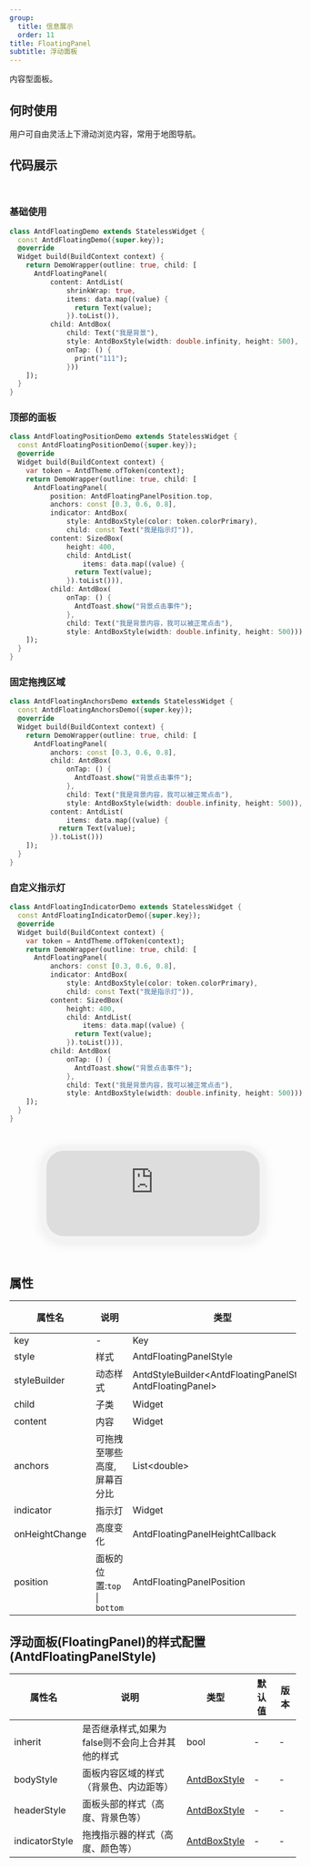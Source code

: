 ```yaml
---
group:
  title: 信息展示
  order: 11
title: FloatingPanel
subtitle: 浮动面板
---
```

内容型面板。
## 何时使用
用户可自由灵活上下滑动浏览内容，常用于地图导航。

## 代码展示

<div class='preview-container'>
<div>

### 基础使用


```dart
class AntdFloatingDemo extends StatelessWidget {
  const AntdFloatingDemo({super.key});
  @override
  Widget build(BuildContext context) {
    return DemoWrapper(outline: true, child: [
      AntdFloatingPanel(
          content: AntdList(
              shrinkWrap: true,
              items: data.map((value) {
                return Text(value);
              }).toList()),
          child: AntdBox(
              child: Text("我是背景"),
              style: AntdBoxStyle(width: double.infinity, height: 500),
              onTap: () {
                print("111");
              }))
    ]);
  }
}

```

### 顶部的面板


```dart
class AntdFloatingPositionDemo extends StatelessWidget {
  const AntdFloatingPositionDemo({super.key});
  @override
  Widget build(BuildContext context) {
    var token = AntdTheme.ofToken(context);
    return DemoWrapper(outline: true, child: [
      AntdFloatingPanel(
          position: AntdFloatingPanelPosition.top,
          anchors: const [0.3, 0.6, 0.8],
          indicator: AntdBox(
              style: AntdBoxStyle(color: token.colorPrimary),
              child: const Text("我是指示灯")),
          content: SizedBox(
              height: 400,
              child: AntdList(
                  items: data.map((value) {
                return Text(value);
              }).toList())),
          child: AntdBox(
              onTap: () {
                AntdToast.show("背景点击事件");
              },
              child: Text("我是背景内容，我可以被正常点击"),
              style: AntdBoxStyle(width: double.infinity, height: 500)))
    ]);
  }
}

```

### 固定拖拽区域


```dart
class AntdFloatingAnchorsDemo extends StatelessWidget {
  const AntdFloatingAnchorsDemo({super.key});
  @override
  Widget build(BuildContext context) {
    return DemoWrapper(outline: true, child: [
      AntdFloatingPanel(
          anchors: const [0.3, 0.6, 0.8],
          child: AntdBox(
              onTap: () {
                AntdToast.show("背景点击事件");
              },
              child: Text("我是背景内容，我可以被正常点击"),
              style: AntdBoxStyle(width: double.infinity, height: 500)),
          content: AntdList(
              items: data.map((value) {
            return Text(value);
          }).toList()))
    ]);
  }
}

```

### 自定义指示灯


```dart
class AntdFloatingIndicatorDemo extends StatelessWidget {
  const AntdFloatingIndicatorDemo({super.key});
  @override
  Widget build(BuildContext context) {
    var token = AntdTheme.ofToken(context);
    return DemoWrapper(outline: true, child: [
      AntdFloatingPanel(
          anchors: const [0.3, 0.6, 0.8],
          indicator: AntdBox(
              style: AntdBoxStyle(color: token.colorPrimary),
              child: const Text("我是指示灯")),
          content: SizedBox(
              height: 400,
              child: AntdList(
                  items: data.map((value) {
                return Text(value);
              }).toList())),
          child: AntdBox(
              onTap: () {
                AntdToast.show("背景点击事件");
              },
              child: Text("我是背景内容，我可以被正常点击"),
              style: AntdBoxStyle(width: double.infinity, height: 500)))
    ]);
  }
}

```

</div>
<div class='phone-preview'>
<iframe src='https://antd-flutter-git-example-howie206s-projects.vercel.app/AntdFloatingPanel'></iframe>
</div>
</div>

  <style>
.preview-container {
  display: flex;
  gap: 24px;
  margin: 32px 0;
  align-items: start;
}

.phone-preview {
  flex: 1;
  min-width: 375px;
  max-width: 375px;
  border: 10px solid #f3f3f3;
  border-radius: 40px;
  background: #fff;
  box-shadow: 0 4px 20px rgba(0, 0, 0, 0.08);
  overflow: hidden;
  height: 652px;
  width: 393px;
  position: sticky;
  top: 80px;
}

.phone-preview iframe {
  width: 100%;
  height: 100%;
  border: none;
}

.code-block {
  max-height: 100%;
  margin: 16px 0;
  overflow-y: scroll;
}

.dumi-default-source-code {
  margin: 0 !important;
}

.markdown .dumi-default-source-code >pre.prism-code {
  padding: 12px !important;
  font-size: 12px !important;
}

@media (max-width: 960px) {
  .preview-container {
    flex-direction: column;
  }
  
  .phone-preview {
    width: 100%;
    max-width: 375px;
    margin: 0 auto 24px;
    position: static;
  }
}

/* Dart 代码高亮主题 - 基于 VS Code 暗色主题优化 */
.prism-code {
  display: block;
  overflow-x: auto;
  padding: 1em;
  border-radius: 6px;
  font-family: 'Fira Code', 'Consolas', 'Monaco', monospace;
  font-size: 14px;
  line-height: 1.5;
  color: #d4d4d4;
  background: #1e1e1e;
}

/* 基础元素 */
.prism-code .hljs-keyword { color: #569cd6; font-weight: bold; }          /* 关键字 */
.prism-code .hljs-built_in { color: #4ec9b0; }                           /* 内置类型 */
.prism-code .hljs-type { color: #4ec9b0; }                               /* 类型声明 */
.prism-code .hljs-literal { color: #569cd6; }                            /* 字面量 */
.prism-code .hljs-number { color: #b5cea8; }                             /* 数字 */
.prism-code .hljs-string { color: #ce9178; }                             /* 字符串 */
.prism-code .hljs-comment { color: #6a9955; font-style: italic; }        /* 注释 */
.prism-code .hljs-meta { color: #9b9b9b; }                               /* 元信息 */

/* Dart 特有元素 */
.prism-code .hljs-constant { color: #4fc1ff; }                           /* const/final */
.prism-code .hljs-function { color: #dcdcaa; }                           /* 函数名 */
.prism-code .hljs-title.class_ { color: #4ec9b0; text-decoration: underline; } /* 类名 */
.prism-code .hljs-params { color: #9cdcfe; }                             /* 参数 */
.prism-code .hljs-variable { color: #9cdcfe; }                           /* 变量 */
.prism-code .hljs-annotation { color: #d4d4d4; background: #3a3a3a; }    /* 注解 */
.prism-code .hljs-punctuation { color: #d4d4d4; }                        /* 标点符号 */

/* 特殊增强 */
.prism-code .hljs-constructor { color: #c586c0; }                        /* 构造函数 */
.prism-code .hljs-named-parameter { color: #9cdcfe; font-style: italic; }/* 命名参数 */
.prism-code .hljs-generic { color: #4ec9b0; opacity: 0.8; }              /* 泛型符号 */
.prism-code .hljs-typedef { color: #4ec9b0; text-decoration: underline; }/* typedef */

/* 行号样式 (可选) */
.prism-code .hljs-ln-numbers {
  color: #858585;
  text-align: right;
  padding-right: 12px;
}
</style>

## 属性
| 属性名 | 说明 | 类型 | 默认值 | 版本 |
| --- | --- | --- | --- | --- |
| key | - | Key | - | - |
| style | 样式 | AntdFloatingPanelStyle | - | - |
| styleBuilder | 动态样式 | AntdStyleBuilder&lt;AntdFloatingPanelStyle, AntdFloatingPanel&gt; | - | - |
| child | 子类 | Widget | - | - |
| content | 内容 | Widget | - | - |
| anchors | 可拖拽至哪些高度,屏幕百分比 | List&lt;double&gt; | - | - |
| indicator | 指示灯 | Widget | - | - |
| onHeightChange | 高度变化 | AntdFloatingPanelHeightCallback | - | - |
| position | 面板的位置:`top` \| `bottom` | AntdFloatingPanelPosition | bottom | - |


## 浮动面板(FloatingPanel)的样式配置(AntdFloatingPanelStyle) <a id='AntdFloatingPanelStyle'></a>

| 属性名 | 说明 | 类型 | 默认值 | 版本 |
| --- | --- | --- | --- | --- |
| inherit | 是否继承样式,如果为false则不会向上合并其他的样式 | bool | - | - |
| bodyStyle | 面板内容区域的样式（背景色、内边距等） | [AntdBoxStyle](../components/antd-box/#AntdBoxStyle) | - | - |
| headerStyle | 面板头部的样式（高度、背景色等） | [AntdBoxStyle](../components/antd-box/#AntdBoxStyle) | - | - |
| indicatorStyle | 拖拽指示器的样式（高度、颜色等） | [AntdBoxStyle](../components/antd-box/#AntdBoxStyle) | - | - |


